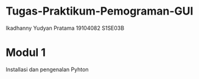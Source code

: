 # Tugas-Praktikum-Pemograman-GUI
Ikadhanny Yudyan Pratama 
19104082
S1SE03B
# Modul 1 
Installasi dan pengenalan Pyhton
